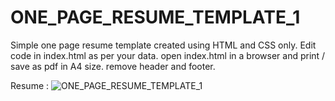 # ONE_PAGE_RESUME_TEMPLATE_1

Simple one page resume template created using HTML and CSS only.
Edit code in index.html as per your data.
open index.html in a browser and print / save as pdf in A4 size.
remove header and footer.

Resume :
![ONE_PAGE_RESUME_TEMPLATE_1](ONE_PAGE_RESUME_TEMPLATE_1.jpg)
